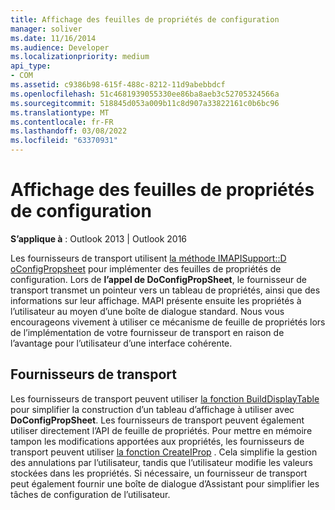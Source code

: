 ```yaml
---
title: Affichage des feuilles de propriétés de configuration
manager: soliver
ms.date: 11/16/2014
ms.audience: Developer
ms.localizationpriority: medium
api_type:
- COM
ms.assetid: c9386b98-615f-488c-8212-11d9abebbdcf
ms.openlocfilehash: 51c4681939055330ee86ba8aeb3c52705324566a
ms.sourcegitcommit: 518845d053a009b11c8d907a33822161c0b6bc96
ms.translationtype: MT
ms.contentlocale: fr-FR
ms.lasthandoff: 03/08/2022
ms.locfileid: "63370931"
---
```

# <a name="displaying-configuration-property-sheets"></a>Affichage des feuilles de propriétés de configuration

**S’applique à** : Outlook 2013 | Outlook 2016 
  
Les fournisseurs de transport utilisent [la méthode IMAPISupport::D oConfigPropsheet](imapisupport-doconfigpropsheet.md) pour implémenter des feuilles de propriétés de configuration. Lors de **l’appel de DoConfigPropSheet**, le fournisseur de transport transmet un pointeur vers un tableau de propriétés, ainsi que des informations sur leur affichage. MAPI présente ensuite les propriétés à l’utilisateur au moyen d’une boîte de dialogue standard. Nous vous encourageons vivement à utiliser ce mécanisme de feuille de propriétés lors de l’implémentation de votre fournisseur de transport en raison de l’avantage pour l’utilisateur d’une interface cohérente.
  
## <a name="transport-providers"></a>Fournisseurs de transport

Les fournisseurs de transport peuvent utiliser [la fonction BuildDisplayTable](builddisplaytable.md) pour simplifier la construction d’un tableau d’affichage à utiliser avec **DoConfigPropSheet**. Les fournisseurs de transport peuvent également utiliser directement l’API de feuille de propriétés. Pour mettre en mémoire tampon les modifications apportées aux propriétés, les fournisseurs de transport peuvent utiliser [la fonction CreateIProp](createiprop.md) . Cela simplifie la gestion des annulations par l’utilisateur, tandis que l’utilisateur modifie les valeurs stockées dans les propriétés. Si nécessaire, un fournisseur de transport peut également fournir une boîte de dialogue d’Assistant pour simplifier les tâches de configuration de l’utilisateur. 
  


